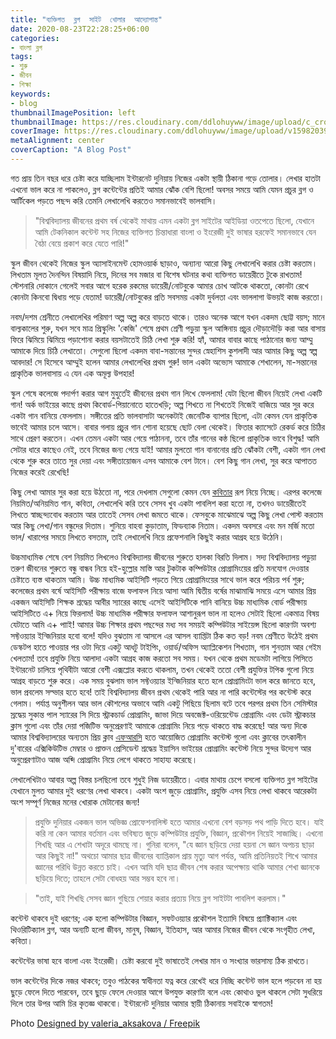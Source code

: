```yaml
---
title: "ব্যক্তিগত  ব্লগ  সাইট  খোলার  আদ্যোপান্ত"
date: 2020-08-23T22:28:25+06:00
categories:
- বাংলা ব্লগ
tags:
- শুরু
- জীবন
- শিক্ষা
keywords:
- blog
thumbnailImagePosition: left
thumbnailImage: https://res.cloudinary.com/ddlohuyww/image/upload/c_crop,h_400,w_400/v1598203720/images/888_dov7sm.png
coverImage: https://res.cloudinary.com/ddlohuyww/image/upload/v1598203927/images/blur888_nqhspw.png
metaAlignment: center
coverCaption: "A Blog Post"
---
```


<!--more-->

গত প্রায় তিন বছর ধরে চেষ্টা করে যাচ্ছিলাম ইন্টারনেট দুনিয়ায় নিজের একটা স্থায়ী ঠিকানা গড়ে তোলার। লেখার হাতটা এখনো ভাল করে না পাকলেও, ব্লগ কন্টেন্টের প্রতিই আমার ঝোঁক বেশি ছিলো! অবসর সময়ে আমি যেমন প্রচুর ব্লগ ও আর্টিকেল পড়তে পছন্দ করি তেমনি লেখালেখি করতেও সমানভাবেই ভালবাসি। 

> 
>
> "বিশ্ববিদ্যালয় জীবনের প্রথম বর্ষ থেকেই মাথায় এমন একটা ব্লগ সাইটের আইডিয়া ওতপেতে ছিলো, যেখানে আমি টেকনিকাল কন্টেন্ট সহ নিজের ব্যক্তিগত চিন্তাধারা বাংলা ও ইংরেজী দুই ভাষার হরফেই সমানভাবে যেন বৈঠা বেয়ে প্রকাশ করে যেতে পারি!"

স্কুল জীবন থেকেই নিজের স্কুল অ্যাসাইনমেন্ট হোমওয়ার্ক ছাড়াও, অন্যান্য আরো কিছু লেখালেখি করার চেষ্টা করতাম। লিখতাম মূলত দৈনন্দিন বিষয়াদি নিয়ে, দিনের সব মজার বা বিশেষ ঘটনার কথা ব্যক্তিগত ডায়েরীতে টুকে রাখতাম! স্টেশনারি দোকানে গেলেই সবার আগে হরেক রকমের ডায়েরী/নোটবুকে আমার চোখ আটকে থাকতো, কোনটা রেখে কোনটা কিনবো দ্বিধায় পড়ে যেতাম! ডায়েরী/নোটবুকের প্রতি সবসময় একটা দুর্বলতা এবং ভাললাগা উভয়ই কাজ করতো। 

নবম/দশম শ্রেনীতে লেখালেখির পরিমাণ অল্প অল্প করে বাড়তে থাকে। তারও অনেক আগে যখন একদম ছোট্ট বয়স; মানে বাল্যকালের শুরু, যখন সবে মাত্র প্রিস্কুলিং 'কেজি' শেষে প্রথম শ্রেণী পড়ুয়া স্কুল আঙ্গিনায় প্রচুর দৌড়াদৌড়ি করা আর বাসায় ফিরে ঝিমিয়ে ঝিমিয়ে পড়াশোনা করার বয়সটাতেই চিঠি লেখা শুরু করি! হ্যাঁ, আমার বাবার কাছে পাঠানোর জন্য আম্মু আমাকে দিয়ে চিঠি লেখাতো। সেগুলো ছিলো একদম বাবা-সন্তানের সুন্দর স্নেহাশিস কুশলাদী আর আমার কিছু অল্প স্বল্প আবদার! সে হিসেবে আম্মুই হলেন আমার লেখালেখির প্রথম গুরু! ভাল একটা অভ্যেস আমাকে শেখালেন, মা-সন্তানের প্রাকৃতিক ভালবাসায় এ যেন এক অমূল্য উপহার! 

স্কুল শেষে কলেজে পদার্পণ করার আগ মুহুর্তেই জীবনের প্রথম গান লিখে ফেললাম! যেটা ছিলো জীবন নিয়েই লেখা একটি গান! অর্ক ভাইয়ের কাছে প্রথম কিবোর্ড-পিয়ানোতে হাতেখড়ি; অল্প শিখতে না শিখতেই নিজেই বাজিয়ে আর সুর করে একটা গান বানিয়ে ফেললাম। সঙ্গীতের প্রতি ভালবাসাটা অনেকটাই জেনেটিক ব্যাপার ছিলো, এটা কেমন যেন প্রাকৃতিক ভাবেই আমার চলে আসে। বাবার গলায় প্রচুর গান শোনা হয়েছে ছোট বেলা থেকেই। ফিতার ক্যাসেটে রেকর্ড করে চিঠির সাথে প্রেরণ করতেন। এখন তেমন একটা আর গেয়ে পাঠাননা, তবে তাঁর গানের কন্ঠ ছিলো প্রাকৃতিক ভাবে বিশুদ্ধ! আমি সেটার ধারে কাছেও নেই, তবে নিজের জন্য গেয়ে যাই! আমার মুলতো গান বানানোর প্রতি ঝোঁকটা বেশী, একটা গান লেখা থেকে শুরু করে তাতে সুর দেয়া এবং সঙ্গীতায়োজন এসব আমাকে বেশ টানে। বেশ কিছু গান লেখা, সুর করে আপাতত নিজের করেই রেখেছি! 

কিছু লেখা আমার সুর করা হয়ে উঠতো না, পরে দেখলাম সেগুলো কেমন যেন [কবিতার](https://www.youtube.com/watch?v=_mPJwZTt2l8) রূপ নিয়ে নিচ্ছে। এরপর কলেজে নিয়মিত/অনিয়মিত গান, কবিতা, লেখালেখি করি তবে সেসব খুব একটা পাবলিশ করা হতো না, তখনও ডায়েরীতেই লিখতে স্বাচ্ছন্দ্যবোধ করতাম আর তাতেই সেসব লেখা জমতে থাকে। ফেসবুকে মাঝেমাঝে অল্প কিছু লেখা পোস্ট করতাম আর কিছু লেখা/গান বন্ধুদের দিতাম। শুনিয়ে বাহবা কুড়াতাম, ফিডব্যাক নিতাম। একদম অবসরে এবং মন মর্জি মতো ভাল/ খারাপের সময়ে লিখতে বসতাম, তাই লেখালেখি নিয়ে প্রফেশনালি কিছুই করার আগ্রহ হয়ে উঠেনি। 

উচ্চমাধ্যমিক শেষে বেশ নিয়মিত লিখলেও বিশ্ববিদ্যালয় জীবনের শুরুতে হালকা বিরতি দিলাম। সদ্য বিশ্ববিদ্যালয় পড়ুয়া তরুণ জীবনের শুরুতে বন্ধু বান্ধব নিয়ে হই-হুল্লোর মাস্তি আর টুকটাক কম্পিউটার প্রোগ্রামিংয়ের প্রতি মনযোগ দেওয়ার চেষ্টাতে ব্যস্ত থাকতাম আমি। উচ্চ মাধ্যমিক আইসিটি পড়তে গিয়ে প্রোগ্রামিংয়ের সাথে ভাল করে পরিচয় পর্ব শুরু; কলেজের প্রথম বর্ষে আইসিটি পরীক্ষায় বাজে ফলাফল নিয়ে আসা আমি দ্বিতীয় বর্ষের মাঝামাঝি সময়ে এসে আমার প্রিয় একজন আইসিটি শিক্ষক শ্রদ্ধেয় আবীর স্যারের কাছে এসেই আইসিটিকে পানি বানিয়ে উচ্চ মাধ্যমিক বোর্ড পরীক্ষায় আইসিটিতে এ+ নিয়ে ফিরলাম! উচ্চ মাধ্যমিক পরীক্ষার ফলাফল আশানুরূপ ভাল না হলেও সেটাই ছিলো একমাত্র বিষয় যেটাতে আমি এ+ পাাই! আমার উচ্চ শিক্ষার প্রথম পছন্দের মধ্য সব সময়ই কম্পিউটার সাইয়েন্স ছিলো কারণটা অবশ্য সফ্টওয়্যার ইন্জিনিয়ার হবো বলে! যদিও বুঝতাম না আসলে এর আসল ব্যাপ্তিটা ঠিক কত বড়! নবম শ্রেণীতে উঠেই প্রথম ডেস্কটপ হাতে পাওয়ার পর ওটা দিয়ে একটু আধটু টাইপিং, ওয়ার্ড/অফিস অ্যাপ্লিকেশন শিখতাম, গান শুনতাম আর গেইম খেলতাম! তবে প্রযুক্তি নিয়ে আলাদা একটা আগ্রহ কাজ করতো সব সময়। যখন থেকে প্রথম মডেমটা লাগিয়ে পিসিতে ইন্টারনেট চালিয়ে পৃথিবীটা আরো বেশী এক্সপ্লোর করতে থাকলাম, তখন থেকেই ততো বেশী প্রযুক্তির টপিক গুলো নিয়ে আগ্রহ বাড়তে শুরু করে। এক সময় বুঝলাম ভাল সফ্টওয়্যার ইন্জিনিয়ার হতে হলে প্রোগ্রামিংটা ভাল করে জানতে হবে, ভাল প্রবলেম সল্ভার হতে হবে! তাই বিশ্ববিদ্যালয় জীবন প্রথম থেকেই পারি আর না পারি কন্টেস্টের পর কন্টেস্ট করে গেলাম। পর্যাপ্ত অনুশীলন আর ভাল কৌশলের অভাবে আমি একটু পিছিয়ে ছিলাম বটে তবে পরপর প্রথম তিন সেমিস্টার স্রদ্ধেয় সুকান্ত পাল স্যারের সি দিয়ে স্ট্রাকচার্ড প্রোগ্রামিং, জাভা দিয়ে অবজেক্ট-ওরিয়েন্টেড প্রোগ্রামিং এবং ডেটা স্ট্রাকচার ক্লাস গুলো এবং তাঁর দেয়া পজিটিভ অনুপ্রেরণাই আমাকে প্রোগ্রামিং নিয়ে পড়ে থাকতে বাদ্ধ করেছে! আর অন্য দিকে আমার বিশ্ববিদ্যালয়ের অন্যতম প্রিয় ক্লাব [এফআরসি](http://frcustc.org/) হতে আয়োজিত প্রোগ্রামিং কন্টেস্ট গুলো এবং ক্লাবের তৎকালীন দু'বারের এক্সিকিউটিভ মেম্বার ও প্রাক্তন প্রেসিডেন্ট শ্রদ্ধেয় ইয়াসিন ভাইয়ের প্রোগ্রামিং কন্টেস্ট নিয়ে সুন্দর উদ্যেগ আর অনুপ্রেরণাটাও আজ অব্দি প্রোগ্রামিং নিয়ে লেগে থাকতে সাহায্য করেছে। 

লেখালেখিটাও আবার অল্প বিস্তর চলছিলো তবে শুধুই নিজ ডায়েরীতে। এবার মাথায় চেপে বসলো ব্যক্তিগত ব্লগ সাইটের যেখানে মুলত আমার দুই ধরণের লেখা থাকবে। একটা অংশ জুড়ে প্রোগ্রামিং, প্রযুক্তি এসব নিয়ে লেখা থাকবে আরেকটা অংশ সম্পূর্ণ নিজের মনের খোরাক মেটানোর জন্য! 

> প্রযুক্তি দুনিয়ার একজন ভাল অভিজ্ঞ প্রোফেশনালিস্ট হতে আমার এখনো বেশ বড়সড় পথ পাড়ি দিতে হবে। যাই করি না কেন আমার বর্তমান এবং ভবিষ্যত জুড়ে কম্পিউটার প্রযুক্তি, বিজ্ঞান, প্রকৌশল নিয়েই সাজাচ্ছি। এখনো শিখছি আর এ শেখাটা অদূরে থামছে না। গুনিরা বলেন, "যে জ্ঞান ছড়িয়ে দেয়া হয়না সে জ্ঞান অপচয় ছাড়া আর কিছুই না!" অথচো আমার ছাত্র জীবনের ব্যাপ্তিকাল প্রায় মৃত্যু আগ পর্যন্ত, আমি প্রতিনিয়তই শিখে আমার জ্ঞানের পরিধি উন্নত করতে চাই। এখন আমি যদি ছাত্র জীবন শেষ করার অপেক্ষায় থাকি আমার শেখা জ্ঞানকে ছড়িয়ে দিতে; তাহলে সেটা বোধহয় আর সম্ভব হবে না। 
>

> "তাই, যাই শিখছি সেসব জ্ঞান গুছিয়ে শেয়ার করার প্রত্যয় নিয়ে ব্লগ সাইটটা পাবলিশ করলাম।" 
>

কন্টেন্ট থাকবে দুই ধরণের; এক হলো কম্পিউটার বিজ্ঞান, সফটওয়্যার প্রকৌশল ইত্যাদি বিষয়ে প্র্যাক্টিক্যাল এবং থিওরিটিক্যাল ব্লগ, আর অন্যটি হলো জীবন, মানুষ, বিজ্ঞান, ইতিহাস, আর আমার নিজের জীবন থেকে সংগৃহীত লেখা, কবিতা। 

কন্টেন্টের ভাষা হবে বাংলা এবং ইংরেজী। চেষ্টা করবো দুই ভাষাতেই লেখার মান ও সংখ্যার ভারসাম্য ঠিক রাখতে।

ভাল কন্টেন্টের দিকে নজর থাকবে; তবুও পাঠকের স্বাধীনতা যত্ন করে রেখেই ধরে নিচ্ছি কন্টেন্ট ভাল হলে পড়বেন না হয় ছুড়ে ফেলে দিতে পারবেন, তবে ছুড়ে ফেলে দেওয়ার আগে উপযুক্ত কারণটা বলে এবং কোথাও ভুল থাকলে সেটা সুধরিয়ে দিলে তার উপর আমি চির কৃতজ্ঞ থাকবো। ইন্টারনেট দুনিয়ার আমার স্থায়ী ঠিকানায় সবাইকে স্বাগতম! 





Photo [Designed by valeria_aksakova / Freepik](https://www.freepik.com/)